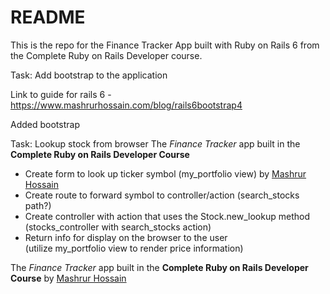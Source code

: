 # README

This is the repo for the Finance Tracker App built with Ruby on Rails 6 from the Complete Ruby on Rails Developer course.

Task: Add bootstrap to the application

Link to guide for rails 6 - https://www.mashrurhossain.com/blog/rails6bootstrap4

Added bootstrap

Task: Lookup stock from browser	The *Finance Tracker* app built in the __Complete Ruby on Rails Developer Course__


- Create form to look up ticker symbol (my_portfolio view)	by [Mashrur Hossain](https://www.google.com "Mashrur's Homepage")
- Create route to forward symbol to controller/action (search_stocks path?)	
- Create controller with action that uses the Stock.new_lookup method	
(stocks_controller with search_stocks action)	
- Return info for display on the browser to the user	
(utilize my_portfolio view to render price information)	

The *Finance Tracker* app built in the __Complete Ruby on Rails Developer Course__
by [Mashrur Hossain](https://www.google.com "Mashrur's Homepage")


